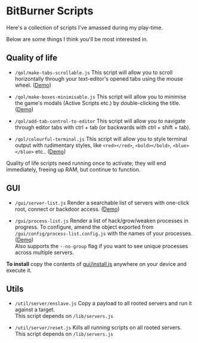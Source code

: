 # BitBurner Scripts

Here's a collection of scripts I've amassed during my play-time.

Below are some things I think you'll be most interested in.

## Quality of life

- `/qol/make-tabs-scrollable.js` This script will allow you to scroll horizontally through your text-editor's opened
  tabs using the mouse wheel. ([Demo](docs/qol-scroll-tabs.gif))


- `/qol/make-boxes-minimisable.js` This script will allow you to minimise the game's modals (Active Scripts etc.) by
  double-clicking the title. ([Demo](docs/qol-minimise-boxes.gif))


- `/qol/add-tab-control-to-editor` This script will allow you to navigate through editor tabs with ctrl + tab (or backwards with ctrl + shift + tab).


- `/qol/colourful-terminal.js` This script will allow you to style terminal output with rudimentary styles, like `<red></red>`, `<bold></bold>`, `<blue></blue>` etc.. ([Demo](docs/qol-colour-terminal.gif))

Quality of life scripts need running once to activate; they will end immediately, freeing up RAM, but continue to
function.

## GUI

- `/gui/server-list.js` Render a searchable list of servers with one-click root, connect or backdoor
  access. ([Demo](/docs/server-list.gif))  

- `/gui/process-list.js` Render a list of hack/grow/weaken processes in progress. To configure, amend the object exported from `/gui/config/process-list.config.js` with the names of your processes. ([Demo](/docs/process-list.gif))  
Also supports the `--no-group` flag if you want to see unique processes across multiple servers.

**To install** copy the contents of [gui/install.js](gui/install.js) anywhere on your device and execute it. 
## Utils

- `/util/server/enslave.js` Copy a payload to all rooted servers and run it against a target.  
  This script depends on `/lib/servers.js`

- `/util/server/reset.js` Kills all running scripts on all rooted servers.  
  This script depends on `/lib/servers.js`

